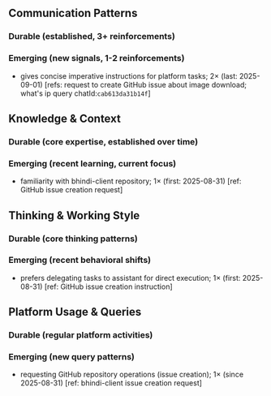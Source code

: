## Communication Patterns
### Durable (established, 3+ reinforcements)

### Emerging (new signals, 1-2 reinforcements)
- gives concise imperative instructions for platform tasks; 2× (last: 2025-09-01) [refs: request to create GitHub issue about image download; what's ip query chatId:`cab613da31b14f`]

## Knowledge & Context
### Durable (core expertise, established over time)

### Emerging (recent learning, current focus)
- familiarity with bhindi-client repository; 1× (first: 2025-08-31) [ref: GitHub issue creation request]

## Thinking & Working Style
### Durable (core thinking patterns)

### Emerging (recent behavioral shifts)
- prefers delegating tasks to assistant for direct execution; 1× (first: 2025-08-31) [ref: GitHub issue creation instruction]

## Platform Usage & Queries
### Durable (regular platform activities)

### Emerging (new query patterns)
- requesting GitHub repository operations (issue creation); 1× (since 2025-08-31) [ref: bhindi-client issue creation request]